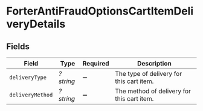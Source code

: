 # ForterAntiFraudOptionsCartItemDeliveryDetails


## Fields

| Field                                      | Type                                       | Required                                   | Description                                |
| ------------------------------------------ | ------------------------------------------ | ------------------------------------------ | ------------------------------------------ |
| `deliveryType`                             | *?string*                                  | :heavy_minus_sign:                         | The type of delivery for this cart item.   |
| `deliveryMethod`                           | *?string*                                  | :heavy_minus_sign:                         | The method of delivery for this cart item. |